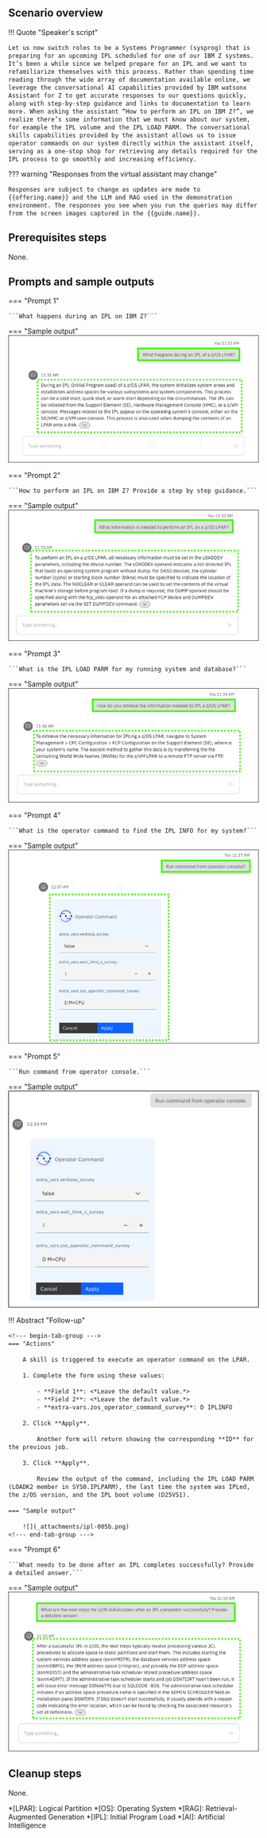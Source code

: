 ## Scenario overview

!!! Quote "Speaker's script"

    Let us now switch roles to be a Systems Programmer (sysprog) that is preparing for an upcoming IPL scheduled for one of our IBM Z systems. It’s been a while since we helped prepare for an IPL and we want to refamiliarize themselves with this process. Rather than spending time reading through the wide array of documentation available online, we leverage the conversational AI capabilities provided by IBM watsonx Assistant for Z to get accurate responses to our questions quickly, along with step-by-step guidance and links to documentation to learn more. When asking the assistant “How to perform an IPL on IBM Z?”, we realize there’s some information that we must know about our system, for example the IPL volume and the IPL LOAD PARM. The conversational skills capabilities provided by the assistant allows us to issue operator commands on our system directly within the assistant itself, serving as a one-stop shop for retrieving any details required for the IPL process to go smoothly and increasing efficiency.

??? warning "Responses from the virtual assistant may change"

    Responses are subject to change as updates are made to {{offering.name}} and the LLM and RAG used in the demonstration environment. The responses you see when you run the queries may differ from the screen images captured in the {{guide.name}}.

## Prerequisites steps
None.

## Prompts and sample outputs
<!--- begin-tab-group --->
=== "Prompt 1"

    ```What happens during an IPL on IBM Z?```

=== "Sample output"
    ![](_attachments/ipl-001a.png)
<!--- end-tab-group --->
<!--- begin-tab-group --->
=== "Prompt 2"

    ```How to perform an IPL on IBM Z? Provide a step by step guidance.```

=== "Sample output"
    ![](_attachments/ipl-002a.png)
<!--- end-tab-group --->
<!--- begin-tab-group --->
=== "Prompt 3"

    ```What is the IPL LOAD PARM for my running system and database?```

=== "Sample output"
    ![](_attachments/ipl-003a.png)
<!--- end-tab-group --->
<!--- begin-tab-group --->
=== "Prompt 4"

    ```What is the operator command to find the IPL INFO for my system?```

=== "Sample output"
    ![](_attachments/ipl-004a.png)
<!--- end-tab-group --->
<!--- begin-tab-group --->
=== "Prompt 5"

    ```Run command from operator console.```

=== "Sample output"
    ![](_attachments/ipl-005a.png)
<!--- end-tab-group --->
!!! Abstract "Follow-up"

    <!--- begin-tab-group --->
    === "Actions"

        A skill is triggered to execute an operator command on the LPAR.
    
        1. Complete the form using these values: 
        
            - **Field 1**: <*Leave the default value.*>
            - **Field 2**: <*Leave the default value.*>
            - **extra-vars.zos_operator_command_survey**: D IPLINFO

        2. Click **Apply**.

            Another form will return showing the corresponding **ID** for the previous job.

        3. Click **Apply**.
   
            Review the output of the command, including the IPL LOAD PARM (LOADK2 member in SYS0.IPLPARM), the last time the system was IPLed, the z/OS version, and the IPL boot volume (D25VS1).

    === "Sample output"
    
        ![](_attachments/ipl-005b.png)
    <!--- end-tab-group --->
<!--- end-tab-group --->
<!--- begin-tab-group --->
=== "Prompt 6"

    ```What needs to be done after an IPL completes successfully? Provide a detailed answer.```

=== "Sample output"
    ![](_attachments/ipl-006a.png)
<!--- end-tab-group --->
## Cleanup steps
None.

<!-- Terminology -->
*[LPAR]: Logical Partition
*[OS]: Operating System
*[RAG]: Retrieval-Augmented Generation
*[IPL]: Initial Program Load
*[AI]: Artificial Intelligence